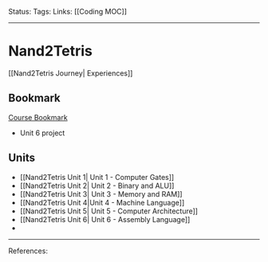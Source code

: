 Status:
Tags:
Links: [[Coding MOC]]
___
# Nand2Tetris
[[Nand2Tetris Journey| Experiences]]
## Bookmark
[Course Bookmark](https://www.coursera.org/learn/build-a-computer/programming/cLdpd/project-6)
- Unit 6 project

## Units
- [[Nand2Tetris Unit 1| Unit 1 - Computer Gates]]
- [[Nand2Tetris Unit 2| Unit 2 - Binary and ALU]]
- [[Nand2Tetris Unit 3| Unit 3 - Memory and RAM]]
- [[Nand2Tetris Unit 4|Unit 4 - Machine Language]]
- [[Nand2Tetris Unit 5| Unit 5 - Computer Architecture]]
- [[Nand2Tetris Unit 6| Unit 6 - Assembly Language]]
- 
___
References: